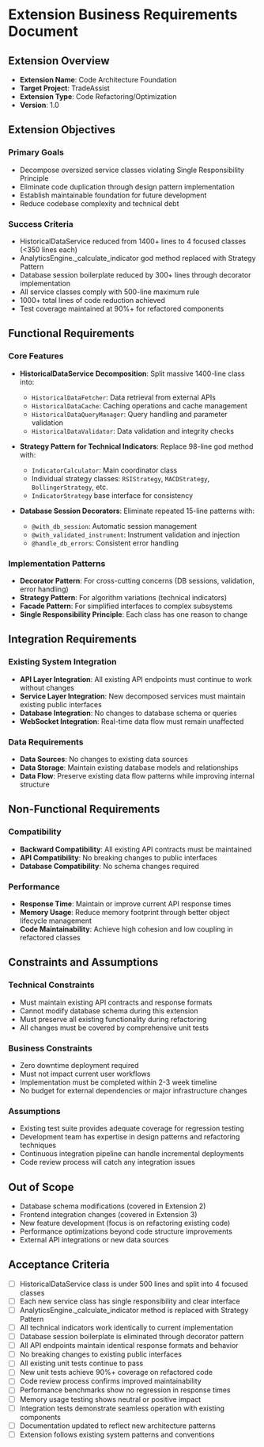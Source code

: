 # Extension Business Requirements Document

## Extension Overview
- **Extension Name**: Code Architecture Foundation
- **Target Project**: TradeAssist
- **Extension Type**: Code Refactoring/Optimization
- **Version**: 1.0

## Extension Objectives
### Primary Goals
- Decompose oversized service classes violating Single Responsibility Principle
- Eliminate code duplication through design pattern implementation
- Establish maintainable foundation for future development
- Reduce codebase complexity and technical debt

### Success Criteria
- HistoricalDataService reduced from 1400+ lines to 4 focused classes (<350 lines each)
- AnalyticsEngine._calculate_indicator god method replaced with Strategy Pattern
- Database session boilerplate reduced by 300+ lines through decorator implementation
- All service classes comply with 500-line maximum rule
- 1000+ total lines of code reduction achieved
- Test coverage maintained at 90%+ for refactored components

## Functional Requirements
### Core Features
- **HistoricalDataService Decomposition**: Split massive 1400-line class into:
  - `HistoricalDataFetcher`: Data retrieval from external APIs
  - `HistoricalDataCache`: Caching operations and cache management
  - `HistoricalDataQueryManager`: Query handling and parameter validation
  - `HistoricalDataValidator`: Data validation and integrity checks

- **Strategy Pattern for Technical Indicators**: Replace 98-line god method with:
  - `IndicatorCalculator`: Main coordinator class
  - Individual strategy classes: `RSIStrategy`, `MACDStrategy`, `BollingerStrategy`, etc.
  - `IndicatorStrategy` base interface for consistency

- **Database Session Decorators**: Eliminate repeated 15-line patterns with:
  - `@with_db_session`: Automatic session management
  - `@with_validated_instrument`: Instrument validation and injection
  - `@handle_db_errors`: Consistent error handling

### Implementation Patterns
- **Decorator Pattern**: For cross-cutting concerns (DB sessions, validation, error handling)
- **Strategy Pattern**: For algorithm variations (technical indicators)
- **Facade Pattern**: For simplified interfaces to complex subsystems
- **Single Responsibility Principle**: Each class has one reason to change

## Integration Requirements
### Existing System Integration
- **API Layer Integration**: All existing API endpoints must continue to work without changes
- **Service Layer Integration**: New decomposed services must maintain existing public interfaces
- **Database Integration**: No changes to database schema or queries
- **WebSocket Integration**: Real-time data flow must remain unaffected

### Data Requirements
- **Data Sources**: No changes to existing data sources
- **Data Storage**: Maintain existing database models and relationships
- **Data Flow**: Preserve existing data flow patterns while improving internal structure

## Non-Functional Requirements
### Compatibility
- **Backward Compatibility**: All existing API contracts must be maintained
- **API Compatibility**: No breaking changes to public interfaces
- **Database Compatibility**: No schema changes required

### Performance
- **Response Time**: Maintain or improve current API response times
- **Memory Usage**: Reduce memory footprint through better object lifecycle management
- **Code Maintainability**: Achieve high cohesion and low coupling in refactored classes

## Constraints and Assumptions
### Technical Constraints
- Must maintain existing API contracts and response formats
- Cannot modify database schema during this extension
- Must preserve all existing functionality during refactoring
- All changes must be covered by comprehensive unit tests

### Business Constraints  
- Zero downtime deployment required
- Must not impact current user workflows
- Implementation must be completed within 2-3 week timeline
- No budget for external dependencies or major infrastructure changes

### Assumptions
- Existing test suite provides adequate coverage for regression testing
- Development team has expertise in design patterns and refactoring techniques
- Continuous integration pipeline can handle incremental deployments
- Code review process will catch any integration issues

## Out of Scope
- Database schema modifications (covered in Extension 2)
- Frontend integration changes (covered in Extension 3)
- New feature development (focus is on refactoring existing code)
- Performance optimizations beyond code structure improvements
- External API integrations or new data sources

## Acceptance Criteria
- [ ] HistoricalDataService class is under 500 lines and split into 4 focused classes
- [ ] Each new service class has single responsibility and clear interface
- [ ] AnalyticsEngine._calculate_indicator method is replaced with Strategy Pattern
- [ ] All technical indicators work identically to current implementation
- [ ] Database session boilerplate is eliminated through decorator pattern
- [ ] All API endpoints maintain identical response formats and behavior
- [ ] No breaking changes to existing public interfaces
- [ ] All existing unit tests continue to pass
- [ ] New unit tests achieve 90%+ coverage on refactored code
- [ ] Code review process confirms improved maintainability
- [ ] Performance benchmarks show no regression in response times
- [ ] Memory usage testing shows neutral or positive impact
- [ ] Integration tests demonstrate seamless operation with existing components
- [ ] Documentation updated to reflect new architecture patterns
- [ ] Extension follows existing system patterns and conventions